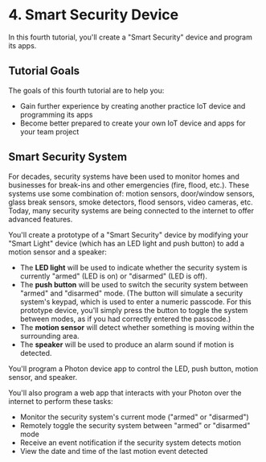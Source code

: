 # 4. Smart Security Device

In this fourth tutorial, you'll create a "Smart Security" device and program its apps.

## Tutorial Goals

The goals of this fourth tutorial are to help you:

* Gain further experience by creating another practice IoT device and programming its apps
* Become better prepared to create your own IoT device and apps for your team project

## Smart Security System

For decades, security systems have been used to monitor homes and businesses for break-ins and other emergencies \(fire, flood, etc.\). These systems use some combination of: motion sensors, door/window sensors, glass break sensors, smoke detectors, flood sensors, video cameras, etc. Today, many security systems are being connected to the internet to offer advanced features.

You'll create a prototype of a "Smart Security" device by modifying your "Smart Light" device \(which has an LED light and push button\) to add a motion sensor and a speaker:

* The **LED light** will be used to indicate whether the security system is currently "armed" \(LED is on\) or "disarmed" \(LED is off\).
* The **push button** will be used to switch the security system between "armed" and "disarmed" mode. \(The button will simulate a security system's keypad, which is used to enter a numeric passcode. For this prototype device, you'll simply press the button to toggle the system between modes, as if you had correctly entered the passcode.\)
* The **motion sensor** will detect whether something is moving within the surrounding area.
* The **speaker** will be used to produce an alarm sound if motion is detected.

You'll program a Photon device app to control the LED, push button, motion sensor, and speaker.

You'll also program a web app that interacts with your Photon over the internet to perform these tasks:

* Monitor the security system's current mode \("armed" or "disarmed"\)
* Remotely toggle the security system between "armed" or "disarmed" mode
* Receive an event notification if the security system detects motion
* View the date and time of the last motion event detected



